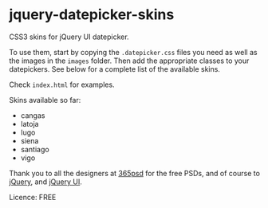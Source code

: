 jquery-datepicker-skins
=========

CSS3 skins for jQuery UI datepicker.

To use them, start by copying the `.datepicker.css` files you need as well as the images in the `images` folder. Then add the appropriate classes to your datepickers. See below for a complete list of the available skins.

Check `index.html` for examples.

Skins available so far:

- cangas
- latoja
- lugo
- siena
- santiago
- vigo

Thank you to all the designers at [365psd](http://365psd.com/) for the free PSDs, and of course to [jQuery](http://jquery.com/), and [jQuery UI](http://jqueryui.com/).

Licence: FREE
